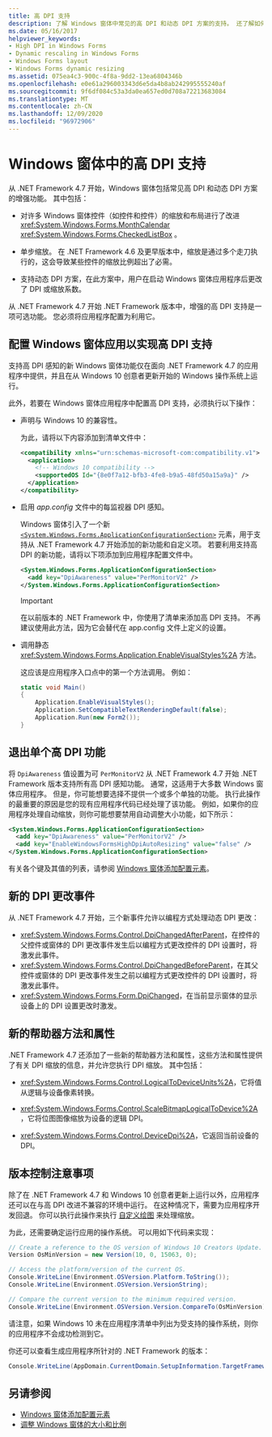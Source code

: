 ```yaml
---
title: 高 DPI 支持
description: 了解 Windows 窗体中常见的高 DPI 和动态 DPI 方案的支持。 还了解如何配置 Windows 窗体应用程序以实现高 DPI 支持。
ms.date: 05/16/2017
helpviewer_keywords:
- High DPI in Windows Forms
- Dynamic rescaling in Windows Forms
- Windows Forms layout
- Windows Forms dynamic resizing
ms.assetid: 075ea4c3-900c-4f8a-9dd2-13ea6804346b
ms.openlocfilehash: e0e61a296003343d6e5da4b8ab242995555240af
ms.sourcegitcommit: 9f6df084c53a3da0ea657ed0d708a72213683084
ms.translationtype: MT
ms.contentlocale: zh-CN
ms.lasthandoff: 12/09/2020
ms.locfileid: "96972906"
---
```

# <a name="high-dpi-support-in-windows-forms"></a>Windows 窗体中的高 DPI 支持

从 .NET Framework 4.7 开始，Windows 窗体包括常见高 DPI 和动态 DPI 方案的增强功能。 其中包括：

- 对许多 Windows 窗体控件（如控件和控件）的缩放和布局进行了改进 <xref:System.Windows.Forms.MonthCalendar> <xref:System.Windows.Forms.CheckedListBox> 。

- 单步缩放。  在 .NET Framework 4.6 及更早版本中，缩放是通过多个走刀执行的，这会导致某些控件的缩放比例超出了必需。

- 支持动态 DPI 方案，在此方案中，用户在启动 Windows 窗体应用程序后更改了 DPI 或缩放系数。

从 .NET Framework 4.7 开始 .NET Framework 版本中，增强的高 DPI 支持是一项可选功能。 您必须将应用程序配置为利用它。

## <a name="configuring-your-windows-forms-app-for-high-dpi-support"></a>配置 Windows 窗体应用以实现高 DPI 支持

支持高 DPI 感知的新 Windows 窗体功能仅在面向 .NET Framework 4.7 的应用程序中提供，并且在从 Windows 10 创意者更新开始的 Windows 操作系统上运行。

此外，若要在 Windows 窗体应用程序中配置高 DPI 支持，必须执行以下操作：

- 声明与 Windows 10 的兼容性。

  为此，请将以下内容添加到清单文件中：

  ```xml
  <compatibility xmlns="urn:schemas-microsoft-com:compatibility.v1">
    <application>
      <!-- Windows 10 compatibility -->
      <supportedOS Id="{8e0f7a12-bfb3-4fe8-b9a5-48fd50a15a9a}" />
    </application>
  </compatibility>
  ```

- 启用 *app.config* 文件中的每监视器 DPI 感知。

  Windows 窗体引入了一个新 [`<System.Windows.Forms.ApplicationConfigurationSection>`](/dotnet/framework/configure-apps/file-schema/winforms/index) 元素，用于支持从 .NET Framework 4.7 开始添加的新功能和自定义项。 若要利用支持高 DPI 的新功能，请将以下项添加到应用程序配置文件中。

  ```xml
  <System.Windows.Forms.ApplicationConfigurationSection>
    <add key="DpiAwareness" value="PerMonitorV2" />
  </System.Windows.Forms.ApplicationConfigurationSection>
  ```

  > [!IMPORTANT]
  > 在以前版本的 .NET Framework 中，你使用了清单来添加高 DPI 支持。 不再建议使用此方法，因为它会替代在 app.config 文件上定义的设置。

- 调用静态 <xref:System.Windows.Forms.Application.EnableVisualStyles%2A> 方法。

  这应该是应用程序入口点中的第一个方法调用。 例如：

  ```csharp
  static void Main()
  {
      Application.EnableVisualStyles();
      Application.SetCompatibleTextRenderingDefault(false);
      Application.Run(new Form2());
  }
  ```

## <a name="opting-out-of-individual-high-dpi-features"></a>退出单个高 DPI 功能

将 `DpiAwareness` 值设置为可 `PerMonitorV2` 从 .NET Framework 4.7 开始 .NET Framework 版本支持所有高 DPI 感知功能。 通常，这适用于大多数 Windows 窗体应用程序。 但是，你可能想要选择不提供一个或多个单独的功能。 执行此操作的最重要的原因是您的现有应用程序代码已经处理了该功能。  例如，如果你的应用程序处理自动缩放，则你可能想要禁用自动调整大小功能，如下所示：

```xml
<System.Windows.Forms.ApplicationConfigurationSection>
  <add key="DpiAwareness" value="PerMonitorV2" />
  <add key="EnableWindowsFormsHighDpiAutoResizing" value="false" />
</System.Windows.Forms.ApplicationConfigurationSection>
```

有关各个键及其值的列表，请参阅 [Windows 窗体添加配置元素](/dotnet/framework/configure-apps/file-schema/winforms/windows-forms-add-configuration-element)。

## <a name="new-dpi-change-events"></a>新的 DPI 更改事件

从 .NET Framework 4.7 开始，三个新事件允许以编程方式处理动态 DPI 更改：

- <xref:System.Windows.Forms.Control.DpiChangedAfterParent>，在控件的父控件或窗体的 DPI 更改事件发生后以编程方式更改控件的 DPI 设置时，将激发此事件。
- <xref:System.Windows.Forms.Control.DpiChangedBeforeParent>，在其父控件或窗体的 DPI 更改事件发生之前以编程方式更改控件的 DPI 设置时，将激发此事件。
- <xref:System.Windows.Forms.Form.DpiChanged>，在当前显示窗体的显示设备上的 DPI 设置更改时激发。

## <a name="new-helper-methods-and-properties"></a>新的帮助器方法和属性

.NET Framework 4.7 还添加了一些新的帮助器方法和属性，这些方法和属性提供了有关 DPI 缩放的信息，并允许您执行 DPI 缩放。 其中包括：

- <xref:System.Windows.Forms.Control.LogicalToDeviceUnits%2A>，它将值从逻辑与设备像素转换。

- <xref:System.Windows.Forms.Control.ScaleBitmapLogicalToDevice%2A>，它将位图图像缩放为设备的逻辑 DPI。

- <xref:System.Windows.Forms.Control.DeviceDpi%2A>，它返回当前设备的 DPI。

## <a name="versioning-considerations"></a>版本控制注意事项

除了在 .NET Framework 4.7 和 Windows 10 创意者更新上运行以外，应用程序还可以在与高 DPI 改进不兼容的环境中运行。 在这种情况下，需要为应用程序开发回退。 你可以执行此操作来执行 [自定义绘图](./controls/user-drawn-controls.md) 来处理缩放。

为此，还需要确定运行应用的操作系统。 可以用如下代码来实现：

```csharp
// Create a reference to the OS version of Windows 10 Creators Update.
Version OsMinVersion = new Version(10, 0, 15063, 0);

// Access the platform/version of the current OS.
Console.WriteLine(Environment.OSVersion.Platform.ToString());
Console.WriteLine(Environment.OSVersion.VersionString);

// Compare the current version to the minimum required version.
Console.WriteLine(Environment.OSVersion.Version.CompareTo(OsMinVersion));
```

请注意，如果 Windows 10 未在应用程序清单中列出为受支持的操作系统，则你的应用程序不会成功检测到它。

你还可以查看生成应用程序所针对的 .NET Framework 的版本：

```csharp
Console.WriteLine(AppDomain.CurrentDomain.SetupInformation.TargetFrameworkName);
```

## <a name="see-also"></a>另请参阅

- [Windows 窗体添加配置元素](/dotnet/framework/configure-apps/file-schema/winforms/windows-forms-add-configuration-element)
- [调整 Windows 窗体的大小和比例](adjusting-the-size-and-scale-of-windows-forms.md)
